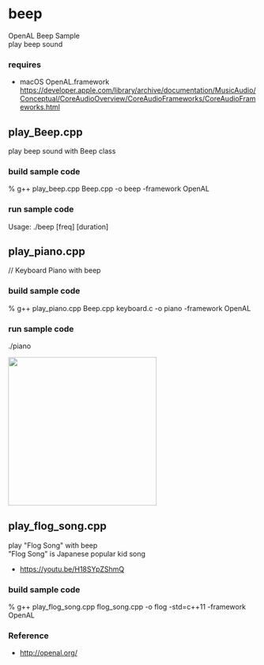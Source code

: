 beep
===============

OpenAL Beep Sample <br/>
play beep sound  <br/>



###  requires
- macOS OpenAL.framework <br/>
https://developer.apple.com/library/archive/documentation/MusicAudio/Conceptual/CoreAudioOverview/CoreAudioFrameworks/CoreAudioFrameworks.html <br/>


## play_Beep.cpp <br/>
play beep sound with Beep class <br/>

### build sample code
% g++ play_beep.cpp Beep.cpp -o beep  -framework OpenAL  <br/>

### run sample code 
Usage: ./beep [freq] [duration] <br/>


## play_piano.cpp <br/>
// Keyboard Piano with beep <br/>

### build sample code
% g++ play_piano.cpp Beep.cpp keyboard.c -o piano  -framework OpenAL  <br/> 

### run sample code 
./piano <br/>

<image src="https://raw.githubusercontent.com/ohwada/MAC_cpp_Samples/master/beep/result/screenshot_piano.png" width="300" /><br/>

## play_flog_song.cpp <br/>
play "Flog Song"  with beep <br/>
"Flog Song" is Japanese popular kid song <br/>
- https://youtu.be/H18SYpZShmQ <br/>

### build sample code 
% g++ play_flog_song.cpp flog_song.cpp -o flog    -std=c++11 -framework OpenAL <br/>


### Reference <br/>
- http://openal.org/

